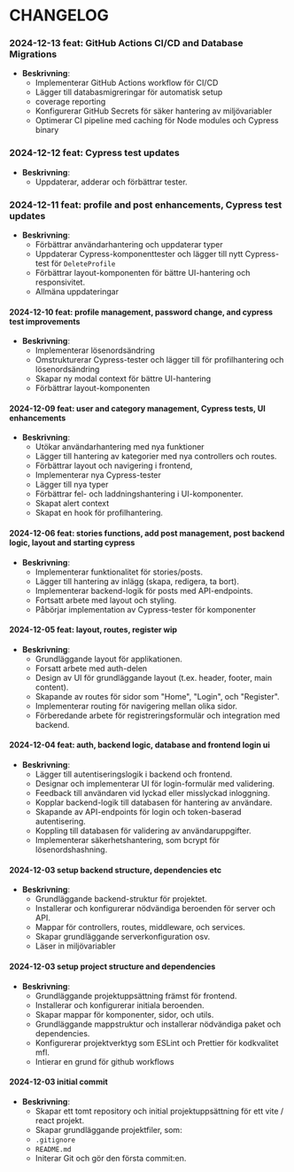 # CHANGELOG

### 2024-12-13 feat: GitHub Actions CI/CD and Database Migrations

- **Beskrivning**:
  - Implementerar GitHub Actions workflow för CI/CD
  - Lägger till databasmigreringar för automatisk setup
  - coverage reporting
  - Konfigurerar GitHub Secrets för säker hantering av miljövariabler
  - Optimerar CI pipeline med caching för Node modules och Cypress binary

### 2024-12-12 feat: Cypress test updates

- **Beskrivning**:
  - Uppdaterar, adderar och förbättrar tester.

### 2024-12-11 feat: profile and post enhancements, Cypress test updates

- **Beskrivning**:
  - Förbättrar användarhantering och uppdaterar typer
  - Uppdaterar Cypress-komponenttester och lägger till nytt Cypress-test för `DeleteProfile`
  - Förbättrar layout-komponenten för bättre UI-hantering och responsivitet.
  - Allmäna uppdateringar

#### 2024-12-10 feat: profile management, password change, and cypress test improvements

- **Beskrivning**:
  - Implementerar lösenordsändring
  - Omstrukturerar Cypress-tester och lägger till för profilhantering och lösenordsändring
  - Skapar ny modal context för bättre UI-hantering
  - Förbättrar layout-komponenten

#### 2024-12-09 feat: user and category management, Cypress tests, UI enhancements

- **Beskrivning**:
  - Utökar användarhantering med nya funktioner
  - Lägger till hantering av kategorier med nya controllers och routes.
  - Förbättrar layout och navigering i frontend,
  - Implementerar nya Cypress-tester
  - Lägger till nya typer
  - Förbättrar fel- och laddningshantering i UI-komponenter.
  - Skapat alert context
  - Skapat en hook för profilhantering.

#### 2024-12-06 feat: stories functions, add post management, post backend logic, layout and starting cypress

- **Beskrivning**:
  - Implementerar funktionalitet för stories/posts.
  - Lägger till hantering av inlägg (skapa, redigera, ta bort).
  - Implementerar backend-logik för posts med API-endpoints.
  - Fortsatt arbete med layout och styling.
  - Påbörjar implementation av Cypress-tester för komponenter

#### 2024-12-05 feat: layout, routes, register wip

- **Beskrivning**:
  - Grundläggande layout för applikationen.
  - Forsatt arbete med auth-delen
  - Design av UI för grundläggande layout (t.ex. header, footer, main content).
  - Skapande av routes för sidor som "Home", "Login", och "Register".
  - Implementerar routing för navigering mellan olika sidor.
  - Förberedande arbete för registreringsformulär och integration med backend.

#### 2024-12-04 feat: auth, backend logic, database and frontend login ui

- **Beskrivning**:
  - Lägger till autentiseringslogik i backend och frontend.
  - Designar och implementerar UI för login-formulär med validering.
  - Feedback till användaren vid lyckad eller misslyckad inloggning.
  - Kopplar backend-logik till databasen för hantering av användare.
  - Skapande av API-endpoints för login och token-baserad autentisering.
  - Koppling till databasen för validering av användaruppgifter.
  - Implementerar säkerhetshantering, som bcrypt för lösenordshashning.

#### 2024-12-03 setup backend structure, dependencies etc

- **Beskrivning**:
  - Grundläggande backend-struktur för projektet.
  - Installerar och konfigurerar nödvändiga beroenden för server och API.
  - Mappar för controllers, routes, middleware, och services.
  - Skapar grundläggande serverkonfiguration osv.
  - Läser in miljövariabler

#### 2024-12-03 setup project structure and dependencies

- **Beskrivning**:
  - Grundläggande projektuppsättning främst för frontend.
  - Installerar och konfigurerar initiala beroenden.
  - Skapar mappar för komponenter, sidor, och utils.
  - Grundläggande mappstruktur och installerar nödvändiga paket och dependencies.
  - Konfigurerar projektverktyg som ESLint och Prettier för kodkvalitet mfl.
  - Intierar en grund för github workflows

#### 2024-12-03 initial commit

- **Beskrivning**:
  - Skapar ett tomt repository och initial projektuppsättning för ett vite / react projekt.
  - Skapar grundläggande projektfiler, som:
  - `.gitignore`
  - `README.md`
  - Initerar Git och gör den första commit:en.
